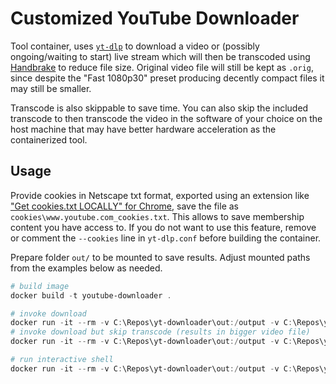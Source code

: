 # Customized YouTube Downloader

Tool container, uses [`yt-dlp`](https://github.com/yt-dlp/yt-dlp) to download a video or (possibly ongoing/waiting to start) live stream which will then be transcoded using [Handbrake](https://handbrake.fr/) to reduce file size. Original video file will still be kept as `.orig`, since despite the "Fast 1080p30" preset producing decently compact files it may still be smaller.

Transcode is also skippable to save time. You can also skip the included transcode to then transcode the video in the software of your choice on the host machine that may have better hardware acceleration as the containerized tool.

## Usage

Provide cookies in Netscape txt format, exported using an extension like ["Get cookies.txt LOCALLY" for Chrome](https://chromewebstore.google.com/detail/get-cookiestxt-locally/cclelndahbckbenkjhflpdbgdldlbecc), save the file as `cookies\www.youtube.com_cookies.txt`. This allows to save membership content you have access to. If you do not want to use this feature, remove or comment the `--cookies` line in `yt-dlp.conf` before building the container.

Prepare folder `out/` to be mounted to save results. Adjust mounted paths from the examples below as needed.

```powershell
# build image
docker build -t youtube-downloader .

# invoke download
docker run -it --rm -v C:\Repos\yt-downloader\out:/output -v C:\Repos\yt-downloader\cookies:/cookies youtube-downloader <youtube video url>
# invoke download but skip transcode (results in bigger video file)
docker run -it --rm -v C:\Repos\yt-downloader\out:/output -v C:\Repos\yt-downloader\cookies:/cookies youtube-downloader <youtube video url> notranscode

# run interactive shell
docker run -it --rm -v C:\Repos\yt-downloader\out:/output -v C:\Repos\yt-downloader\cookies:/cookies youtube-downloader
```
